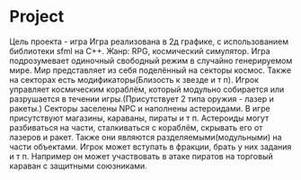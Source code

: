# Project
Цель проекта - игра
Игра реализована в 2д графике, с использованием библиотеки sfml на С++.
Жанр: RPG, космический симулятор.
Игра подрозумевает одиночный свободный режим в случайно генерируемом мире.
Мир представляет из себя поделённый на секторы космос. Также на секторах есть модификаторы(Близость к звезде и т п).
Игрок управляет космическим кораблём, который модульно собирается или разрушается в течении игры.(Присутствует 2 типа оружия - лазер и ракеты.)
Секторы заселены NPC и наполнены астероидами.
В игре присутствуют магазины, караваны, пираты и т п.
Астероиды могут разбиваться на части, сталкиваться с кораблём, скрывать его от лазеров и ракет. Также они являются разделяемыми(модульными)  на части объектами.
Игрок может вступать в фракции, брать у них задания и т п.
Например он может участвовать в атаке пиратов на торговый караван с защитными союзниками.
